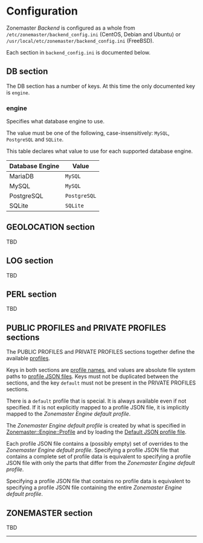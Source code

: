 # Configuration

Zonemaster *Backend* is configured as a whole from `/etc/zonemaster/backend_config.ini`
(CentOS, Debian and Ubuntu) or `/usr/local/etc/zonemaster/backend_config.ini`
(FreeBSD).

Each section in `backend_config.ini` is documented below.

## DB section

The DB section has a number of keys.
At this time the only documented key is `engine`.

### engine

Specifies what database engine to use.

The value must be one of the following, case-insensitively: `MySQL`,
`PostgreSQL` and `SQLite`.

This table declares what value to use for each supported database engine.

Database Engine   | Value
------------------|------
MariaDB           | `MySQL`
MySQL             | `MySQL`
PostgreSQL        | `PostgreSQL`
SQLite            | `SQLite`


## GEOLOCATION section

TBD


## LOG section

TBD


## PERL section

TBD


## PUBLIC PROFILES and PRIVATE PROFILES sections

The PUBLIC PROFILES and PRIVATE PROFILES sections together define the available [profiles].

Keys in both sections are [profile names], and values are absolute file system paths to
[profile JSON files]. Keys must not be duplicated between the sections, and the
key `default` must not be present in the PRIVATE PROFILES sections.

There is a `default` profile that is special. It is always available even
if not specified. If it is not explicitly mapped to a profile JSON file, it is implicitly
mapped to the *Zonemaster Engine default profile*.

The *Zonemaster Engine default profile* is created by what is specified in
[Zonemaster::Engine::Profile] and by loading the [Default JSON profile file].

Each profile JSON file contains a (possibly empty) set of overrides to
the *Zonemaster Engine default profile*. Specifying a profile JSON file
that contains a complete set of profile data is equivalent to specifying
a profile JSON file with only the parts that differ from the *Zonemaster
Engine default profile*.

Specifying a profile JSON file that contains no profile data is equivalent
to specifying a profile JSON file containing the entire
*Zonemaster Engine default profile*.

## ZONEMASTER section

TBD

--------

[Zonemaster::Engine::Profile]: https://metacpan.org/pod/Zonemaster::Engine::Profile#PROFILE-PROPERTIES
[Default JSON profile file]: https://github.com/zonemaster/zonemaster-engine/blob/master/share/profile.json
[Profile JSON files]: https://github.com/zonemaster/zonemaster-engine/blob/master/docs/Profiles.md
[Profile names]: API.md#profile-name
[Profiles]: Architecture.md#profile



